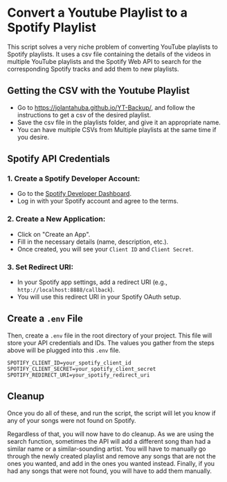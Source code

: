 # Convert a Youtube Playlist to a Spotify Playlist

This script solves a very niche problem of converting YouTube playlists to Spotify playlists.
It uses a csv file containing the details of the videos in multiple YouTube playlists and the 
Spotify Web API to search for the corresponding Spotify tracks and add them to new playlists.


## Getting the CSV with the Youtube Playlist

- Go to https://jolantahuba.github.io/YT-Backup/, and follow the instructions to get
a csv of the desired playlist.
- Save the csv file in the playlists folder, and give it an appropriate name.
- You can have multiple CSVs from Multiple playlists at the same time if you desire.

## Spotify API Credentials

### 1. Create a Spotify Developer Account:
- Go to the [Spotify Developer Dashboard](https://developer.spotify.com/dashboard/applications).
- Log in with your Spotify account and agree to the terms.

### 2. Create a New Application:
- Click on "Create an App".
- Fill in the necessary details (name, description, etc.).
- Once created, you will see your `Client ID` and `Client Secret`.

### 3. Set Redirect URI:
- In your Spotify app settings, add a redirect URI (e.g., `http://localhost:8888/callback`).
- You will use this redirect URI in your Spotify OAuth setup.


## Create a `.env` File
Then, create a `.env` file in the root directory of your project. This file will store your API credentials and IDs.
The values you gather from the steps above will be plugged into this `.env` file.

```env
SPOTIFY_CLIENT_ID=your_spotify_client_id
SPOTIFY_CLIENT_SECRET=your_spotify_client_secret
SPOTIFY_REDIRECT_URI=your_spotify_redirect_uri
```

## Cleanup

Once you do all of these, and run the script, the script will let you know if
any of your songs were not found on Spotify.

Regardless of that, you will now have to do cleanup. As we are using the search function, sometimes
the API will add a different song than had a similar name or a similar-sounding artist. You will have to
manually go through the newly created playlist and remove any songs that are not the ones you wanted, and add in
the ones you wanted instead. Finally, if you had any songs that were not found, you will have to add them manually.